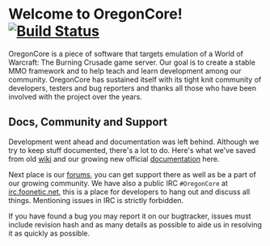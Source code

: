 Welcome to OregonCore! [![Build Status](https://travis-ci.org/OregonCore/OregonCore.svg?branch=master)](https://travis-ci.org/OregonCore/OregonCore)
======================

OregonCore is a piece of software that targets emulation of a World of Warcraft: The Burning Crusade game server. Our goal is to create a stable MMO framework and to help teach and learn development among our community. OregonCore has sustained itself with its tight knit community of developers, testers and bug reporters and thanks all those who have been involved with the project over the years. 

Docs, Community and Support
---------------------------

Development went ahead and documentation was left behind. Although we try to keep stuff documented, there's a lot to do.
Here's what we've saved from old [wiki](https://wiki.oregon-core.net/) and our growing new official [documentation](https://docs.oregon-core.net/) here.

Next place is our [forums](https://forums.oregon-core.net/), you can get support there as well as be a part of our growing community.
We have also a public IRC `#OregonCore` at [irc.foonetic.net](irc://irc.foonetic.net), this is a place for developers to hang out and discuss all things. Mentioning issues in IRC is strictly forbidden.

If you have found a bug you may report it on our bugtracker, issues must include revision hash and as many details as possible to aide us in resolving it as quickly as possible.
